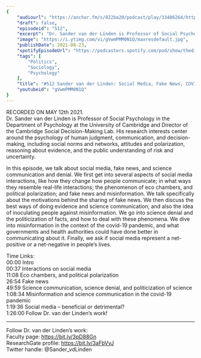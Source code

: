 ```yaml
---
{
	"audiourl": "https://anchor.fm/s/822ba20/podcast/play/33486264/https%3A%2F%2Fd3ctxlq1ktw2nl.cloudfront.net%2Fstaging%2F2021-4-14%2F9789b6b3-30b8-c2dd-9429-c2e64a71d6bb.m4a",
	"draft": false,
	"episodeid": "512",
	"excerpt": "Dr. Sander van der Linden is Professor of Social Psychology in the Department of Psychology at the University of Cambridge and Director of the Cambridge Social Decision-Making Lab. His research interests center around the psychology of human judgment, communication, and decision-making, including social norms and networks, attitudes and polarization, reasoning about evidence, and the public understanding of risk and uncertainty.",
	"image": "https://i.ytimg.com/vi/gVwmPMM0N1Q/maxresdefault.jpg",
	"publishDate": 2021-08-23,
	"spotifyEpisodeUrl": "https://podcasters.spotify.com/pod/show/thedissenter/episodes/512-Sander-van-der-Linden-Social-Media--Fake-News--COVID--and-Science-Communication-e10sdvo",
	"tags": [
		"Politics",
		"Sociology",
		"Psychology"
	],
	"title": "#512 Sander van der Linden: Social Media, Fake News, COVID, and Science Communication",
	"youtubeid": "gVwmPMM0N1Q"
}
---
```

RECORDED ON MAY 12th 2021.  
Dr. Sander van der Linden is Professor of Social Psychology in the Department of Psychology at the University of Cambridge and Director of the Cambridge Social Decision-Making Lab. His research interests center around the psychology of human judgment, communication, and decision-making, including social norms and networks, attitudes and polarization, reasoning about evidence, and the public understanding of risk and uncertainty.

In this episode, we talk about social media, fake news, and science communication and denial. We first get into several aspects of social media interactions, like how they change how people communicate; in what ways they resemble real-life interactions; the phenomenon of eco chambers, and political polarization; and fake news and misinformation. We talk specifically about the motivations behind the sharing of fake news. We then discuss the best ways of doing evidence and science communication, and also the idea of inoculating people against misinformation. We go into science denial and the politicization of facts, and how to deal with these phenomena. We dive into misinformation in the context of the covid-19 pandemic, and what governments and health authorities could have done better in communicating about it. Finally, we ask if social media represent a net-positive or a net-negative in people’s lives.

Time Links:  
<time>00:00</time> Intro  
<time>00:37</time> Interactions on social media  
<time>11:08</time> Eco chambers, and political polarization  
<time>26:54</time> Fake news  
<time>49:59</time> Science communication, science denial, and politicization of science  
<time>1:08:34</time> Misinformation and science communication in the covid-19 pandemic  
<time>1:19:36</time> Social media – beneficial or detrimental?  
<time>1:26:00</time> Follow Dr. van der Linden’s work!

---

Follow Dr. van der Linden’s work:  
Faculty page: https://bit.ly/3pD88Gn  
ResearchGate profile: https://bit.ly/3aFbVyJ  
Twitter handle: @Sander_vdLinden
